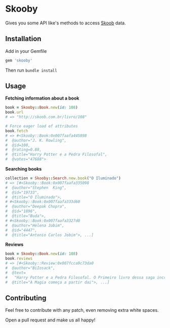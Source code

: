 Skooby
=====

Gives you some API like's methods to access [Skoob](http://skoob.com.br/) data.

Installation
------------

Add in your Gemfile

```ruby
gem 'skooby'
```

Then run `bundle install`

Usage
-----

**Fetching information about a book**
```ruby
book = Skooby::Book.new(id: 108)
book.url
# => "http://skoob.com.br/livro/108"

# Force eager load of attributes
book.fetch
# => #<Skooby::Book:0x007faafa445898
#  @author="J. K. Rowling",
#  @id=108,
#  @rating=0.88,
#  @title="Harry Potter e a Pedra Filosofal",
#  @votes="47688">
```

**Searching books**
```ruby
collection = Skooby::Search.new.book("O Iluminado")
# => [#<Skooby::Book:0x007faafa335098
#  @author="Stephen  King",
#  @id="19733",
#  @title="O Iluminado">,
# #<Skooby::Book:0x007faafa333d60
#  @author="Deepak Chopra",
#  @id="1896",
#  @title="Buda">,
# #<Skooby::Book:0x007faafa3327d0
#  @author="Helena Jobim",
#  @id="4447",
#  @title="Antonio Carlos Jobim">, ...]
```

**Reviews**
```ruby
book = Skooby::Book.new(id: 108)
book.reviews
# => [#<Skooby::Review:0x007fcca9c73da0
#  @author="BiIosack",
#  @text=
#   "Harry Potter e a Pedra Filosofal. O Primeiro livro dessa saga incrível. A magia começa a partir dai.\r\nVários 'Potterheads' (fãs de Harry Potter) nasceram depois de conhecer essa obra incrível, escrita por J.K Rowling. Vale a pena conferir essa aventura. Você vai se emocionar, chorar e sorrir com essa historia maravilhosa...",
#  @title="A Magia começa a partir dai">, ...]
```

Contributing
------------

Feel free to contribute with any patch, even removing extra white spaces.

Open a pull request and make us all happy!
